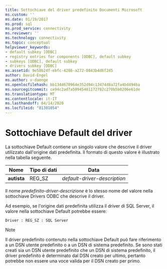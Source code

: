 ```yaml
---
title: Sottochiave del driver predefinito Documenti Microsoft
ms.custom: ''
ms.date: 01/19/2017
ms.prod: sql
ms.prod_service: connectivity
ms.reviewer: ''
ms.technology: connectivity
ms.topic: conceptual
helpviewer_keywords:
- default subkey [ODBC]
- registry entries for components [ODBC], default subkey
- subkeys [ODBC], default subkey
- drivers subkey [ODBC]
ms.assetid: 9e58b24f-ebfc-4286-a272-0843b4d6f2d5
author: David-Engel
ms.author: v-daenge
ms.openlocfilehash: bb134d670964e352d94c13474d8a72fa4bd494ba
ms.sourcegitcommit: ce94c2ad7a50945481172782c270b5b0206e61de
ms.translationtype: MT
ms.contentlocale: it-IT
ms.lasthandoff: 04/14/2020
ms.locfileid: "81301054"
---
```

# <a name="default-driver-subkey"></a>Sottochiave Default del driver
La sottochiave Default contiene un singolo valore che descrive il driver utilizzato dall'origine dati predefinita. Il formato di questo valore è illustrato nella tabella seguente.  
  
|Nome|Tipo di dati|Data|  
|----------|---------------|----------|  
|**autista**|REG_SZ|*default-driver-description*|  
  
 Il nome *predefinito-driver-descrizione* è lo stesso nome del valore nella sottochiave Drivers ODBC che descrive il driver.  
  
 Ad esempio, se l'origine dati predefinita utilizza il driver di SQL Server, il valore nella sottochiave Default potrebbe essere:  
  
```  
Driver : REG_SZ : SQL Server  
```  
  
> [!NOTE]  
>  Il driver predefinito contenuto nella sottochiave Default può fare riferimento a un DSN utente predefinito o a un DSN di sistema predefinito. Se sono stati creati sia un DSN utente predefinito che un DSN di sistema predefinito, il driver predefinito è determinato dal DSN creato per ultimo, pertanto potrebbe non essere una voce valida per il DSN creato per primo.
